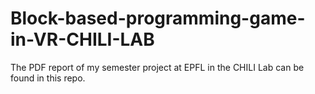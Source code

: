 # Block-based-programming-game-in-VR-CHILI-LAB

The PDF report of my semester project at EPFL in the CHILI Lab can be found in this repo.
